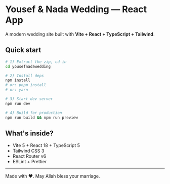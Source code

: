 # Yousef & Nada Wedding — React App

A modern wedding site built with **Vite + React + TypeScript + Tailwind**.

## Quick start

```bash
# 1) Extract the zip, cd in
cd yousefnadawedding

# 2) Install deps
npm install
# or: pnpm install
# or: yarn

# 3) Start dev server
npm run dev

# 4) Build for production
npm run build && npm run preview
```

## What's inside?

- Vite 5 + React 18 + TypeScript 5
- Tailwind CSS 3
- React Router v6
- ESLint + Prettier

---

Made with ♥. May Allah bless your marriage.
